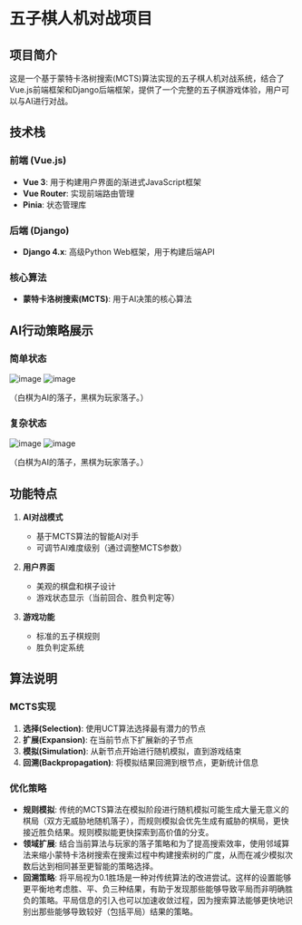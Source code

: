 # 五子棋人机对战项目

## 项目简介

这是一个基于蒙特卡洛树搜索(MCTS)算法实现的五子棋人机对战系统，结合了Vue.js前端框架和Django后端框架，提供了一个完整的五子棋游戏体验，用户可以与AI进行对战。

## 技术栈

### 前端 (Vue.js)
- **Vue 3**: 用于构建用户界面的渐进式JavaScript框架
- **Vue Router**: 实现前端路由管理
- **Pinia**: 状态管理库

### 后端 (Django)
- **Django 4.x**: 高级Python Web框架，用于构建后端API

### 核心算法
- **蒙特卡洛树搜索(MCTS)**: 用于AI决策的核心算法

## AI行动策略展示

### 简单状态
![image](https://github.com/user-attachments/assets/6abca761-85ac-47d7-8a12-11ad065e216b)
![image](https://github.com/user-attachments/assets/92be02cc-8eb0-4ecc-b2c7-b16fc9d40e04)

（白棋为AI的落子，黑棋为玩家落子。）

### 复杂状态
![image](https://github.com/user-attachments/assets/deaa7ebf-6cba-4faa-a059-acca1916ae97)
![image](https://github.com/user-attachments/assets/d4eaf36a-e8a4-4589-91bf-178f49f63908)

（白棋为AI的落子，黑棋为玩家落子。）

## 功能特点

1. **AI对战模式**
   - 基于MCTS算法的智能AI对手
   - 可调节AI难度级别（通过调整MCTS参数）

2. **用户界面**
   - 美观的棋盘和棋子设计
   - 游戏状态显示（当前回合、胜负判定等）

3. **游戏功能**
   - 标准的五子棋规则
   - 胜负判定系统

## 算法说明

### MCTS实现

1. **选择(Selection)**: 使用UCT算法选择最有潜力的节点
2. **扩展(Expansion)**: 在当前节点下扩展新的子节点
3. **模拟(Simulation)**: 从新节点开始进行随机模拟，直到游戏结束
4. **回溯(Backpropagation)**: 将模拟结果回溯到根节点，更新统计信息

### 优化策略

- **规则模拟**: 传统的MCTS算法在模拟阶段进行随机模拟可能生成大量无意义的棋局（双方无威胁地随机落子），而规则模拟会优先生成有威胁的棋局，更快接近胜负结果。规则模拟能更快探索到高价值的分支。
- **领域扩展**: 结合当前算法与玩家的落子策略和为了提高搜索效率，使用邻域算法来缩小蒙特卡洛树搜索在搜索过程中构建搜索树的广度，从而在减少模拟次数后达到相同甚至更智能的策略选择。
- **回溯策略**: 将平局视为0.1胜场是一种对传统算法的改进尝试。这样的设置能够更平衡地考虑胜、平、负三种结果，有助于发现那些能够导致平局而非明确胜负的策略。平局信息的引入也可以加速收敛过程，因为搜索算法能够更快地识别出那些能够导致较好（包括平局）结果的策略。
